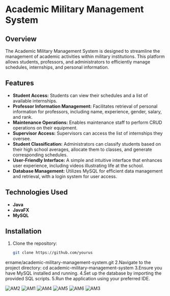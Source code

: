 # Academic Military Management System

## Overview

The Academic Military Management System is designed to streamline the management of academic activities within military institutions. This platform allows students, professors, and administrators to efficiently manage schedules, internships, and personal information.

## Features

- **Student Access:** Students can view their schedules and a list of available internships.
- **Professor Information Management:** Facilitates retrieval of personal information for professors, including name, experience, gender, salary, and rank.
- **Maintenance Operations:** Enables maintenance staff to perform CRUD operations on their equipment.
- **Supervisor Access:** Supervisors can access the list of internships they oversee.
- **Student Classification:** Administrators can classify students based on their high school averages, allocate them to classes, and generate corresponding schedules.
- **User-Friendly Interface:** A simple and intuitive interface that enhances user experience, including videos illustrating life at the school.
- **Database Management:** Utilizes MySQL for efficient data management and retrieval, with a login system for user access.

## Technologies Used

- **Java**
- **JavaFX**
- **MySQL**

## Installation

1. Clone the repository:
   ```bash
   git clone https://github.com/yourus
ername/academic-military-management-system.git
2.Navigate to the project directory:
   cd academic-military-management-system
3.Ensure you have MySQL installed and running.
4.Set up the database by importing the provided SQL scripts.
5.Run the application using your preferred IDE.


![AM2](https://github.com/user-attachments/assets/4736f928-c0ee-4b1e-9eb2-76e87a89564d)
![AM1](https://github.com/user-attachments/assets/8a3ebf6e-2d24-4476-9601-c35cc13c932d)
![AM4](https://github.com/user-attachments/assets/6c79d2d6-fcb0-45b0-aa30-0252736b33a8)
![AM5](https://github.com/user-attachments/assets/a7d66485-ae26-4c11-8db3-d6ffb63562ec)
![AM6](https://github.com/user-attachments/assets/464691da-6efc-4773-b1d8-d3a6b11c31b4)
![AM3](https://github.com/user-attachments/assets/a40ce921-f10c-4c5a-a255-36d854941572)
